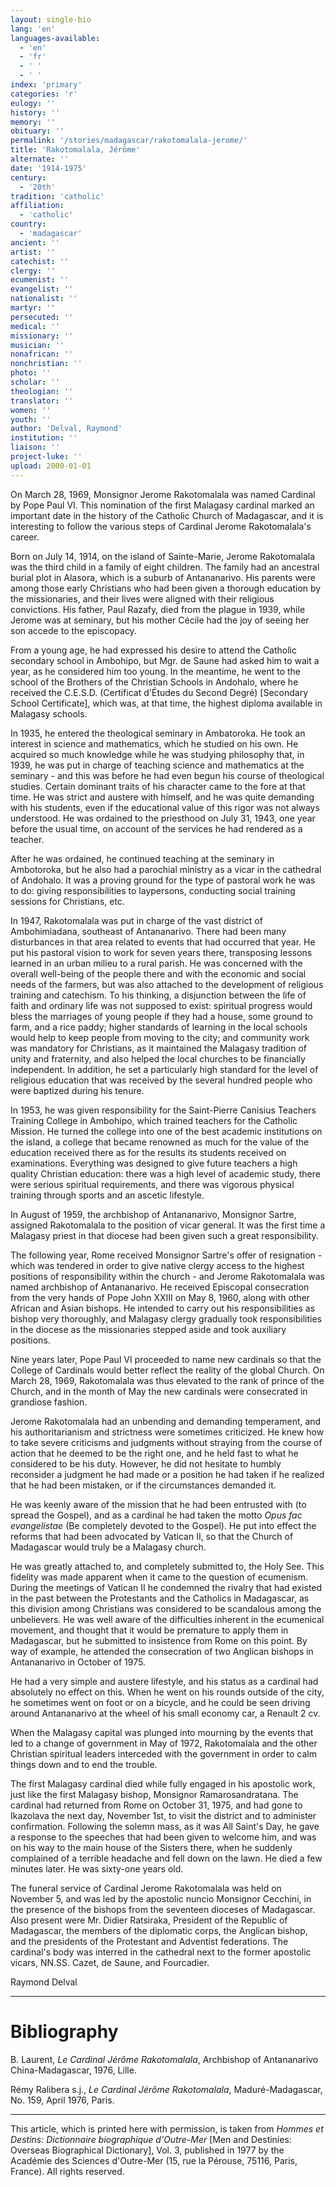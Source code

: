 ```yaml
---
layout: single-bio
lang: 'en'
languages-available:
  - 'en'
  - 'fr'
  - ' '
  - ' '
index: 'primary'
categories: 'r'
eulogy: ''
history: ''
memory: ''
obituary: ''
permalink: '/stories/madagascar/rakotomalala-jerome/'
title: 'Rakotomalala, Jérôme'
alternate: ''
date: '1914-1975'
century:
  - '20th'
tradition: 'catholic'
affiliation:
  - 'catholic'
country:
  - 'madagascar'
ancient: ''
artist: ''
catechist: ''
clergy: ''
ecumenist: ''
evangelist: ''
nationalist: ''
martyr: ''
persecuted: ''
medical: ''
missionary: ''
musician: ''
nonafrican: ''
nonchristian: ''
photo: ''
scholar: ''
theologian: ''
translator: ''
women: ''
youth: ''
author: 'Delval, Raymond'
institution: ''
liaison: ''
project-luke: ''
upload: 2000-01-01
---
```



On March 28, 1969, Monsignor Jerome Rakotomalala was named Cardinal by Pope Paul VI. This nomination of the first Malagasy cardinal marked an important date in the history of the Catholic Church of Madagascar, and it is interesting to follow the various steps of Cardinal Jerome Rakotomalala's career.

Born on July 14, 1914, on the island of Sainte-Marie, Jerome Rakotomalala was the third child in a family of eight children. The family had an ancestral burial plot in Alasora, which is a suburb of Antananarivo. His parents were among those early Christians who had been given a thorough education by the missionaries, and their lives were aligned with their religious convictions. His father, Paul Razafy, died from the plague in 1939, while Jerome was at seminary, but his mother Cécile had the joy of seeing her son accede to the episcopacy.

From a young age, he had expressed his desire to attend the Catholic secondary school in Ambohipo, but Mgr. de Saune had asked him to wait a year, as he considered him too young. In the meantime, he went to the school of the Brothers of the Christian Schools in Andohalo, where he received the C.E.S.D. (Certificat d'Études du Second Degré) [Secondary School Certificate], which was, at that time, the highest diploma available in Malagasy schools.

In 1935, he entered the theological seminary in Ambatoroka. He took an interest in science and mathematics, which he studied on his own. He acquired so much knowledge while he was studying philosophy that, in 1939, he was put in charge of teaching science and mathematics at the seminary - and this was before he had even begun his course of theological studies. Certain dominant traits of his character came to the fore at that time. He was strict and austere with himself, and he was quite demanding with his students, even if the educational value of this rigor was not always understood. He was ordained to the priesthood on July 31, 1943, one year before the usual time, on account of the services he had rendered as a teacher.

After he was ordained, he continued teaching at the seminary in Ambotoroka, but he also had a parochial ministry as a vicar in the cathedral of Andohalo. It was a proving ground for the type of pastoral work he was to do: giving responsibilities to laypersons, conducting social training sessions for Christians, etc.

In 1947, Rakotomalala was put in charge of the vast district of Ambohimiadana, southeast of Antananarivo. There had been many disturbances in that area related to events that had occurred that year. He put his pastoral vision to work for seven years there, transposing lessons learned in an urban milieu to a rural parish. He was concerned with the overall well-being of the people there and with the economic and social needs of the farmers, but was also attached to the development of religious training and catechism. To his thinking, a disjunction between the life of faith and ordinary life was not supposed to exist: spiritual progress would bless the marriages of young people if they had a house, some ground to farm, and a rice paddy; higher standards of learning in the local schools would help to keep people from moving to the city; and community work was mandatory for Christians, as it maintained the Malagasy tradition of unity and fraternity, and also helped the local churches to be financially independent. In addition, he set a particularly high standard for the level of religious education that was received by the several hundred people who were baptized during his tenure.

In 1953, he was given responsibility for the Saint-Pierre Canisius Teachers Training College in Ambohipo, which trained teachers for the Catholic Mission. He turned the college into one of the best academic institutions on the island, a college that became renowned as much for the value of the education received there as for the results its students received on examinations. Everything was designed to give future teachers a high quality Christian education: there was a high level of academic study, there were serious spiritual requirements, and there was vigorous physical training through sports and an ascetic lifestyle.

In August of 1959, the archbishop of Antananarivo, Monsignor Sartre, assigned Rakotomalala to the position of vicar general. It was the first time a Malagasy priest in that diocese had been given such a great responsibility.

The following year, Rome received Monsignor Sartre's offer of resignation - which was tendered in order to give native clergy access to the highest positions of responsibility within the church - and Jerome Rakotomalala was named archbishop of Antananarivo. He received Episcopal consecration from the very hands of Pope John XXIII on May 8, 1960, along with other African and Asian bishops. He intended to carry out his responsibilities as bishop very thoroughly, and Malagasy clergy gradually took responsibilities in the diocese as the missionaries stepped aside and took auxiliary positions.

Nine years later, Pope Paul VI proceeded to name new cardinals so that the College of Cardinals would better reflect the reality of the global Church. On March 28, 1969, Rakotomalala was thus elevated to the rank of prince of the Church, and in the month of May the new cardinals were consecrated in grandiose fashion.

Jerome Rakotomalala had an unbending and demanding temperament, and his authoritarianism and strictness were sometimes criticized. He knew how to take severe criticisms and judgments without straying from the course of action that he deemed to be the right one, and he held fast to what he considered to be his duty. However, he did not hesitate to humbly reconsider a judgment he had made or a position he had taken if he realized that he had been mistaken, or if the circumstances demanded it.

He was keenly aware of the mission that he had been entrusted with (to spread the Gospel), and as a cardinal he had taken the motto *Opus fac evangelistae* (Be completely devoted to the Gospel). He put into effect the reforms that had been advocated by Vatican II, so that the Church of Madagascar would truly be a Malagasy church.

He was greatly attached to, and completely submitted to, the Holy See. This fidelity was made apparent when it came to the question of ecumenism. During the meetings of Vatican II he condemned the rivalry that had existed in the past between the Protestants and the Catholics in Madagascar, as this division among Christians was considered to be scandalous among the unbelievers. He was well aware of the difficulties inherent in the ecumenical movement, and thought that it would be premature to apply them in Madagascar, but he submitted to insistence from Rome on this point. By way of example, he attended the consecration of two Anglican bishops in Antananarivo in October of 1975.

He had a very simple and austere lifestyle, and his status as a cardinal had absolutely no effect on this. When he went on his rounds outside of the city, he sometimes went on foot or on a bicycle, and he could be seen driving around Antananarivo at the wheel of his small economy car, a Renault 2 cv.

When the Malagasy capital was plunged into mourning by the events that led to a change of government in May of 1972, Rakotomalala and the other Christian spiritual leaders interceded with the government in order to calm things down and to end the trouble.

The first Malagasy cardinal died while fully engaged in his apostolic work, just like the first Malagasy bishop, Monsignor Ramarosandratana. The cardinal had returned from Rome on October 31, 1975, and had gone to Ikazolava the next day, November 1st, to visit the district and to administer confirmation. Following the solemn mass, as it was All Saint's Day, he gave a response to the speeches that had been given to welcome him, and was on his way to the main house of the Sisters there, when he suddenly complained of a terrible headache and fell down on the lawn. He died a few minutes later. He was sixty-one years old.

The funeral service of Cardinal Jerome Rakotomalala was held on November 5, and was led by the apostolic nuncio Monsignor Cecchini, in the presence of the bishops from the seventeen dioceses of Madagascar. Also present were Mr. Didier Ratsiraka, President of the Republic of Madagascar, the members of the diplomatic corps, the Anglican bishop, and the presidents of the Protestant and Adventist federations. The cardinal's body was interred in the cathedral next to the former apostolic vicars, NN.SS. Cazet, de Saune, and Fourcadier.

Raymond Delval

---

# Bibliography

B. Laurent, *Le Cardinal Jérôme Rakotomalala*, Archbishop of Antananarivo China-Madagascar, 1976, Lille.

Rémy Ralibera s.j., *Le Cardinal Jérôme Rakotomalala*, Maduré-Madagascar, No. 159, April 1976, Paris.

---

This article, which is printed here with permission, is taken from *Hommes et Destins: Dictionnaire biographique d'Outre-Mer* [Men and Destinies: Overseas Biographical Dictionary], Vol. 3, published in 1977 by the Académie des Sciences d'Outre-Mer (15, rue la Pérouse, 75116, Paris, France). All rights reserved.
